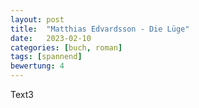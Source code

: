 ```yaml
---
layout: post
title:  "Matthias Edvardsson - Die Lüge"
date:   2023-02-10
categories: [buch, roman]
tags: [spannend]
bewertung: 4
---
```


Text3
